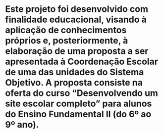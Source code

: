 # Este projeto foi desenvolvido com finalidade educacional, visando à aplicação de conhecimentos próprios e, posteriormente, à elaboração de uma proposta a ser apresentada à Coordenação Escolar de uma das unidades do Sistema Objetivo. A proposta consiste na oferta do curso “Desenvolvendo um site escolar completo” para alunos do Ensino Fundamental II (do 6º ao 9º ano).